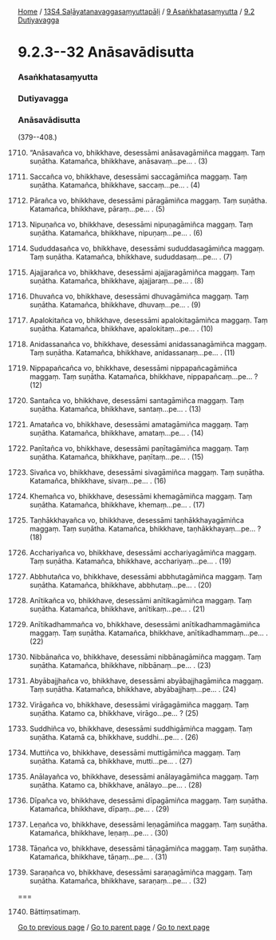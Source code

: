
[Home](/) / [13S4 Saḷāyatanavaggasaṃyuttapāḷi](/tipitaka/13S4.md) / [9 Asaṅkhatasaṃyutta](/tipitaka/13S4/9.md) / [9.2 Dutiyavagga](/tipitaka/13S4/9/9.2.md)

# 9.2.3--32 Anāsavādisutta

### Asaṅkhatasaṃyutta

### Dutiyavagga

### Anāsavādisutta

(379--408.)

1710. “Anāsavañca vo, bhikkhave, desessāmi anāsavagāmiñca maggaṃ. Taṃ suṇātha. Katamañca, bhikkhave, anāsavaṃ…pe… . (3)

1711. Saccañca vo, bhikkhave, desessāmi saccagāmiñca maggaṃ. Taṃ suṇātha. Katamañca, bhikkhave, saccaṃ…pe… . (4)

1712. Pārañca vo, bhikkhave, desessāmi pāragāmiñca maggaṃ. Taṃ suṇātha. Katamañca, bhikkhave, pāraṃ…pe… . (5)

1713. Nipuṇañca vo, bhikkhave, desessāmi nipuṇagāmiñca maggaṃ. Taṃ suṇātha. Katamañca, bhikkhave, nipuṇaṃ…pe… . (6)

1714. Sududdasañca vo, bhikkhave, desessāmi sududdasagāmiñca maggaṃ. Taṃ suṇātha. Katamañca, bhikkhave, sududdasaṃ…pe… . (7)

1715. Ajajjarañca vo, bhikkhave, desessāmi ajajjaragāmiñca maggaṃ. Taṃ suṇātha. Katamañca, bhikkhave, ajajjaraṃ…pe… . (8)

1716. Dhuvañca vo, bhikkhave, desessāmi dhuvagāmiñca maggaṃ. Taṃ suṇātha. Katamañca, bhikkhave, dhuvaṃ…pe… . (9)

1717. Apalokitañca vo, bhikkhave, desessāmi apalokitagāmiñca maggaṃ. Taṃ suṇātha. Katamañca, bhikkhave, apalokitaṃ…pe… . (10)

1718. Anidassanañca vo, bhikkhave, desessāmi anidassanagāmiñca maggaṃ. Taṃ suṇātha. Katamañca, bhikkhave, anidassanaṃ…pe… . (11)

1719. Nippapañcañca vo, bhikkhave, desessāmi nippapañcagāmiñca maggaṃ. Taṃ suṇātha. Katamañca, bhikkhave, nippapañcaṃ…pe… ? (12)

1720. Santañca vo, bhikkhave, desessāmi santagāmiñca maggaṃ. Taṃ suṇātha. Katamañca, bhikkhave, santaṃ…pe… . (13)

1721. Amatañca vo, bhikkhave, desessāmi amatagāmiñca maggaṃ. Taṃ suṇātha. Katamañca, bhikkhave, amataṃ…pe… . (14)

1722. Paṇītañca vo, bhikkhave, desessāmi paṇītagāmiñca maggaṃ. Taṃ suṇātha. Katamañca, bhikkhave, paṇītaṃ…pe… . (15)

1723. Sivañca vo, bhikkhave, desessāmi sivagāmiñca maggaṃ. Taṃ suṇātha. Katamañca, bhikkhave, sivaṃ…pe… . (16)

1724. Khemañca vo, bhikkhave, desessāmi khemagāmiñca maggaṃ. Taṃ suṇātha. Katamañca, bhikkhave, khemaṃ…pe… . (17)

1725. Taṇhākkhayañca vo, bhikkhave, desessāmi taṇhākkhayagāmiñca maggaṃ. Taṃ suṇātha. Katamañca, bhikkhave, taṇhākkhayaṃ…pe… ? (18)

1726. Acchariyañca vo, bhikkhave, desessāmi acchariyagāmiñca maggaṃ. Taṃ suṇātha. Katamañca, bhikkhave, acchariyaṃ…pe… . (19)

1727. Abbhutañca vo, bhikkhave, desessāmi abbhutagāmiñca maggaṃ. Taṃ suṇātha. Katamañca, bhikkhave, abbhutaṃ…pe… . (20)

1728. Anītikañca vo, bhikkhave, desessāmi anītikagāmiñca maggaṃ. Taṃ suṇātha. Katamañca, bhikkhave, anītikaṃ…pe… . (21)

1729. Anītikadhammañca vo, bhikkhave, desessāmi anītikadhammagāmiñca maggaṃ. Taṃ suṇātha. Katamañca, bhikkhave, anītikadhammaṃ…pe… . (22)

1730. Nibbānañca vo, bhikkhave, desessāmi nibbānagāmiñca maggaṃ. Taṃ suṇātha. Katamañca, bhikkhave, nibbānaṃ…pe… . (23)

1731. Abyābajjhañca vo, bhikkhave, desessāmi abyābajjhagāmiñca maggaṃ. Taṃ suṇātha. Katamañca, bhikkhave, abyābajjhaṃ…pe… . (24)

1732. Virāgañca vo, bhikkhave, desessāmi virāgagāmiñca maggaṃ. Taṃ suṇātha. Katamo ca, bhikkhave, virāgo…pe… ? (25)

1733. Suddhiñca vo, bhikkhave, desessāmi suddhigāmiñca maggaṃ. Taṃ suṇātha. Katamā ca, bhikkhave, suddhi…pe… . (26)

1734. Muttiñca vo, bhikkhave, desessāmi muttigāmiñca maggaṃ. Taṃ suṇātha. Katamā ca, bhikkhave, mutti…pe… . (27)

1735. Anālayañca vo, bhikkhave, desessāmi anālayagāmiñca maggaṃ. Taṃ suṇātha. Katamo ca, bhikkhave, anālayo…pe… . (28)

1736. Dīpañca vo, bhikkhave, desessāmi dīpagāmiñca maggaṃ. Taṃ suṇātha. Katamañca, bhikkhave, dīpaṃ…pe… . (29)

1737. Leṇañca vo, bhikkhave, desessāmi leṇagāmiñca maggaṃ. Taṃ suṇātha. Katamañca, bhikkhave, leṇaṃ…pe… . (30)

1738. Tāṇañca vo, bhikkhave, desessāmi tāṇagāmiñca maggaṃ. Taṃ suṇātha. Katamañca, bhikkhave, tāṇaṃ…pe… . (31)

1739. Saraṇañca vo, bhikkhave, desessāmi saraṇagāmiñca maggaṃ. Taṃ suṇātha. Katamañca, bhikkhave, saraṇaṃ…pe… . (32)

===

1740. Bāttiṃsatimaṃ.



[Go to previous page](/tipitaka/13S4/9/9.2/9.2.2.md) / [Go to parent page](/tipitaka/13S4/9/9.2.md) / [Go to next page](/tipitaka/13S4/9/9.2/9.2.33.md)


